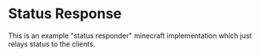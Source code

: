 # Status Response

This is an example "status responder" minecraft implementation which just relays status to the clients.